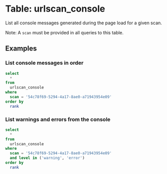 # Table: urlscan_console

List all console messages generated during the page load for a given scan.

Note: A `scan` must be provided in all queries to this table.

## Examples

### List console messages in order

```sql
select
  *
from
  urlscan_console
where
  scan = '54c78f69-5294-4a17-8ae0-a71943954e09'
order by
  rank
```

### List warnings and errors from the console

```sql
select
  *
from
  urlscan_console
where
  scan = '54c78f69-5294-4a17-8ae0-a71943954e09'
  and level in ('warning', 'error')
order by
  rank
```
